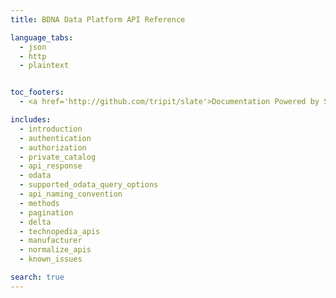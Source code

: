```yaml
---
title: BDNA Data Platform API Reference

language_tabs:
  - json
  - http
  - plaintext


toc_footers:
  - <a href='http://github.com/tripit/slate'>Documentation Powered by Slate</a>

includes:
  - introduction
  - authentication
  - authorization
  - private_catalog
  - api_response
  - odata
  - supported_odata_query_options
  - api_naming_convention
  - methods
  - pagination
  - delta
  - technopedia_apis
  - manufacturer
  - normalize_apis
  - known_issues

search: true
---
```

